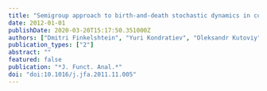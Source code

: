 ```yaml
---
title: "Semigroup approach to birth-and-death stochastic dynamics in continuum"
date: 2012-01-01
publishDate: 2020-03-20T15:17:50.351000Z
authors: ["Dmitri Finkelshtein", "Yuri Kondratiev", "Oleksandr Kutoviy"]
publication_types: ["2"]
abstract: ""
featured: false
publication: "*J. Funct. Anal.*"
doi: "doi:10.1016/j.jfa.2011.11.005"
---
```


